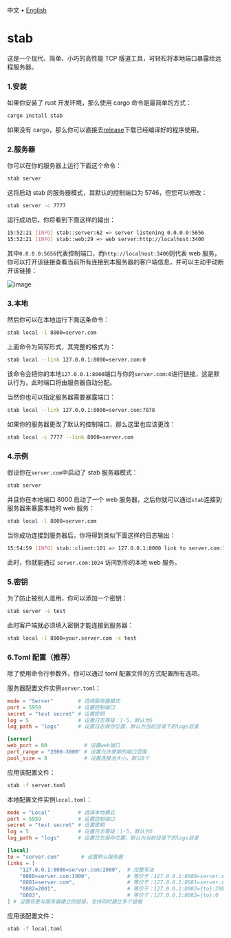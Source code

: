 <p align="left">
    <span>中文</span>
    <span> • </span>
    <a href="readme_en.md">English</a>
</p>

# stab

这是一个现代、简单、小巧的高性能 TCP 隧道工具，可轻松将本地端口暴露给远程服务器。

### 1.安装

如果你安装了 rust 开发环境，那么使用 cargo 命令是最简单的方式：

```bash
cargo install stab
```

如果没有 cargo，那么你可以直接去[release](https://github.com/ys928/stab/releases)下载已经编译好的程序使用。

### 2.服务器

你可以在你的服务器上运行下面这个命令：

```bash
stab server
```

这将启动 stab 的服务器模式，其默认的控制端口为 5746，但您可以修改：

```bash
stab server -c 7777
```

运行成功后，你将看到下面这样的输出：

```bash
15:52:21 [INFO] stab::server:62 => server listening 0.0.0.0:5656
15:52:21 [INFO] stab::web:29 => web server:http://localhost:3400
```

其中`0.0.0.0:5656`代表控制端口，而`http://localhost:3400`则代表 web 服务，你可以打开该链接查看当前所有连接到本服务器的客户端信息，并可以主动手动断开该链接：

![image](https://github.com/ys928/stab/assets/80371119/8ee0615f-5e44-46bf-868b-f3f8bf99fbe5)

### 3.本地

然后你可以在本地运行下面这条命令：

```bash
stab local -l 8000=server.com
```

上面命令为简写形式，其完整的格式为：

```bash
stab local --link 127.0.0.1:8000=server.com:0
```

该命令会把你的本地`127.0.0.1:8000`端口与你的`server.com:0`进行链接，这是默认行为，此时端口将由服务器自动分配。

当然你也可以指定服务器需要暴露端口：

```bash
stab local --link 127.0.0.1:8000=server.com:7878
```

如果你的服务器更改了默认的控制端口，那么这里也应该更改：

```bash
stab local -c 7777 --link 8000=server.com
```

### 4.示例

假设你在`server.com`中启动了 stab 服务器模式：

```bash
stab server
```

并且你在本地端口 8000 启动了一个 web 服务器，之后你就可以通过`stab`连接到服务器来暴露本地的 web 服务：

```bash
stab local -l 8000=server.com
```

当你成功连接到服务器后，你将得到类似下面这样的日志输出：

```bash
15:54:59 [INFO] stab::client:101 => 127.0.0.1:8000 link to server.com:1024
```

此时，你就能通过 `server.com:1024` 访问到你的本地 web 服务。

### 5.密钥

为了防止被别人滥用，你可以添加一个密钥：

```bash
stab server -s test
```

此时客户端就必须填入密钥才能连接到服务器：

```bash
stab local -l 8000=your.server.com -s test
```

### 6.Toml 配置（推荐）

除了使用命令行参数外，你可以通过 toml 配置文件的方式配置所有选项。

服务器配置文件实例`server.toml`：

```toml
mode = "Server"        # 选择服务器模式
port = 5959            # 设置控制端口
secret = "test secret" # 设置密钥
log = 5                # 设置日志等级：1-5，默认为5
log_path = "logs"      # 设置日志保存位置，默认为当前目录下的logs目录

[server]
web_port = 80            # 设置web端口
port_range = "2000-3000" # 设置允许使用的端口范围
pool_size = 8            # 设置连接池大小，默认8个
```

应用该配置文件：

```bash
stab -f server.toml
```

本地配置文件实例`local.toml`：

```toml
mode = "Local"         # 选择本地模式
port = 5959            # 设置控制端口
secret = "test secret" # 设置密钥
log = 5                # 设置日志等级：1-5，默认为5
log_path = "logs"      # 设置日志保存位置，默认为当前目录下的logs目录

[local]
to = "server.com"       # 设置默认服务器
links = [
    "127.0.0.1:8080=server.com:2000",  # 完整写法
    "8080=server.com:1900",            # 等价于：127.0.0.1:8080=server.com:1900
    "8081=server.com",                 # 等价于：127.0.0.1:8081=server.com:0
    "8082=2001",                       # 等价于：127.0.0.1:8082={to}:2001
    "8083",                            # 等价于：127.0.0.1:8083={to}:0
] # 设置将要与服务器建立的链接，支持同时建立多个链接
```

应用该配置文件：

```bash
stab -f local.toml
```
